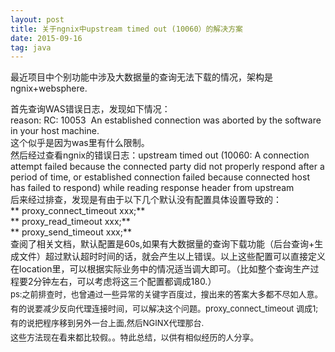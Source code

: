 ```yaml
---
layout: post
title: 关于ngnix中upstream timed out (10060）的解决方案 
date: 2015-09-16 
tag: java
---
```


最近项目中个别功能中涉及大数据量的查询无法下载的情况，架构是ngnix+websphere.

<div>首先查询WAS错误日志，发现如下情况：</div>

<div>

<div>reason: RC: 10053  An established connection was aborted by the software in your host machine.</div>

<div>这个似乎是因为was里有什么限制。</div>

<div>然后经过查看ngnix的错误日志：upstream timed out (10060: A connection attempt failed because the connected party did not properly respond after a period of time, or established connection failed because connected host has failed to respond) while reading response header from upstream<wbr></div>

<div>后来经过排查，发现是有由于以下几个默认没有配置具体设置导致的：</div>

<div>

<div>** proxy_connect_timeout xxx;**</div>

<div>** proxy_read_timeout xxx;**</div>

<div>** proxy_send_timeout xxx;**</div>

</div>

<div>查阅了相关文档，默认配置是60s,如果有大数据量的查询下载功能（后台查询+生成文件）超过默认超时时间的话，就会产生以上错误。以上这些配置可以直接定义在location里，可以根据实际业务中的情况适当调大即可。（比如整个查询生产过程要2分钟左右，可以考虑将这三个配置都调成180.）</div>

</div>

<div>

<div><font size="2"><span style="line-height: 22.75px;">ps:之前排查时，也曾通过一些异常的关键字百度过，搜出来的答案大多都不尽如人意。有的说要减少反向代理连接时间，可以解决这个问题。proxy_connect_timeout 调成1; 有的说把程序移到另外一台上面,然后NGINX代理那台.</span></font></div>

<div><font size="2"><span style="line-height: 22.75px;">这些方法现在看来都比较假。。特此总结，以供有相似经历的人分享。</span></font></div>

</div>